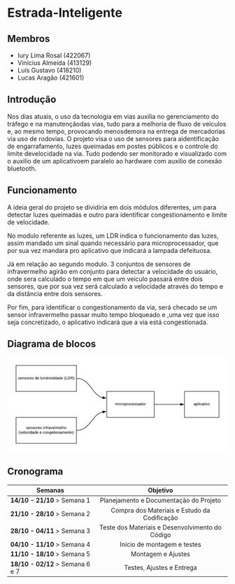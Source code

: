 # Estrada-Inteligente

## Membros
* Iury Lima Rosal (422067)
* Vinícius Almeida (413129)
* Luís Gustavo (418210) 
* Lucas Aragão (421601)

## Introdução
Nos dias atuais, o uso da tecnologia em vias auxilia no gerenciamento do tráfego e na manutençãodas vias, tudo para a melhoria de fluxo de veículos e, ao mesmo tempo, provocando menosdemora na entrega de mercadorias via uso de rodovias. O projeto visa o uso de sensores para aidentificação de engarrafamento, luzes queimadas em postes públicos e o controle do limite develocidade na via. Tudo podendo ser monitorado e visualizado com o auxilio de um aplicativoem paralelo ao hardware com auxilio de conexão bluetooth.

## Funcionamento
A ideia geral do projeto se dividiria em dois módulos diferentes, um para detectar luzes queimadas e outro para identificar congestionamento e limite de velocidade.

No modulo referente as luzes, um LDR indica o funcionamento das luzes, assim mandado um sinal quando necessário para  microprocessador, que por sua vez mandara pro aplicativo que indicará a lampada defeituosa.

Já em relação ao segundo modulo. 3 conjuntos de sensores de infravermelho agirão em conjunto para detectar a velocidade do usuário, onde sera calculado o tempo em que um veiculo passará entre dois sensores, que por sua vez será calculado a velocidade através do tempo e da distância entre dois sensores.

Por fim, para identificar o congestionamento da via, será checado se um sensor infravermelho passar muito tempo bloqueado e ,uma vez que isso seja concretizado, o aplicativo indicará que a via está congestionada.

## Diagrama de blocos
![alt text](https://github.com/viniciusAC/Estrada-Inteligente/blob/master/Doc/diagrama_de_blocos.jpeg)

## Cronograma
| Semanas                          | Objetivo                                            |
| -------------------------------- |:---------------------------------------------------:|
| **14/10 - 21/10** > Semana 1     | Planejamento e Documentação do Projeto              |
| **21/10 - 28/10** > Semana 2     | Compra dos Materiais e Estudo da Codificação        |
| **28/10 - 04/11** > Semana 3     | Teste dos Materiais e Desenvolvimento do Código     |
| **04/10 - 11/10** > Semana 4     | Inicio de montagem e testes                         |
| **11/10 - 18/10** > Semana 5     | Montagem e Ajustes                                  |
| **18/10 - 02/12** > Semana 6 e 7 | Testes, Ajustes e Entrega                           | 
